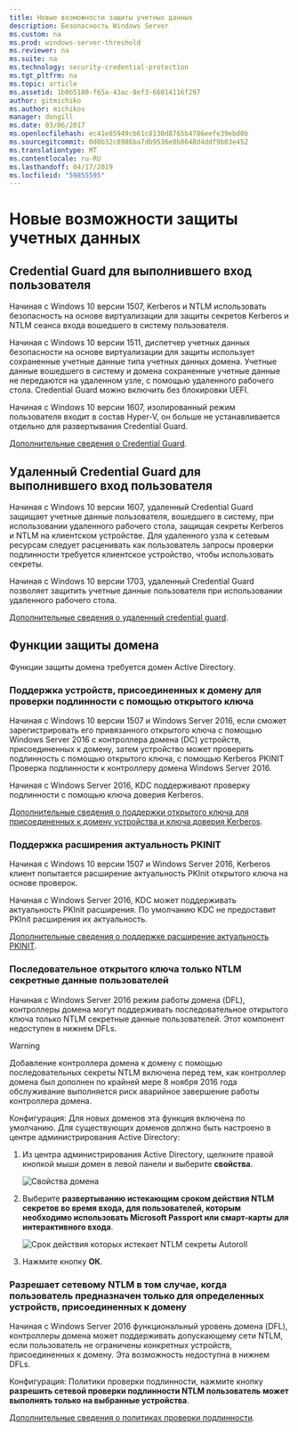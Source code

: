 ```yaml
---
title: Новые возможности защиты учетных данных
description: Безопасность Windows Server
ms.custom: na
ms.prod: windows-server-threshold
ms.reviewer: na
ms.suite: na
ms.technology: security-credential-protection
ms.tgt_pltfrm: na
ms.topic: article
ms.assetid: 1b0b5180-f65a-43ac-8ef3-66014116f297
author: gitmichiko
ms.author: michikos
manager: dongill
ms.date: 03/06/2017
ms.openlocfilehash: ec41e85949cb61c8130d8765b4786eefe39ebd0b
ms.sourcegitcommit: 0d0b32c8986ba7db9536e0b8648d4ddf9b03e452
ms.translationtype: MT
ms.contentlocale: ru-RU
ms.lasthandoff: 04/17/2019
ms.locfileid: "59855595"
---
```

# <a name="whats-new-in-credential-protection"></a>Новые возможности защиты учетных данных

## <a name="credential-guard-for-signed-in-user"></a>Credential Guard для выполнившего вход пользователя

Начиная с Windows 10 версии 1507, Kerberos и NTLM использовать безопасность на основе виртуализации для защиты секретов Kerberos и NTLM сеанса входа вошедшего в систему пользователя. 

Начиная с Windows 10 версии 1511, диспетчер учетных данных безопасности на основе виртуализации для защиты использует сохраненные учетные данные типа учетных данных домена. Учетные данные вошедшего в систему и домена сохраненные учетные данные не передаются на удаленном узле, с помощью удаленного рабочего стола. Credential Guard можно включить без блокировки UEFI.

Начиная с Windows 10 версии 1607, изолированный режим пользователя входит в состав Hyper-V, он больше не устанавливается отдельно для развертывания Credential Guard.

[Дополнительные сведения о Credential Guard](https://technet.microsoft.com/itpro/windows/keep-secure/credential-guard).


## <a name="remote-credential-guard-for-signed-in-user"></a>Удаленный Credential Guard для выполнившего вход пользователя

Начиная с Windows 10 версии 1607, удаленный Credential Guard защищает учетные данные пользователя, вошедшего в систему, при использовании удаленного рабочего стола, защищая секреты Kerberos и NTLM на клиентском устройстве. Для удаленного узла к сетевым ресурсам следует расценивать как пользователь запросы проверки подлинности требуется клиентское устройство, чтобы использовать секреты.

Начиная с Windows 10 версии 1703, удаленный Credential Guard позволяет защитить учетные данные пользователя при использовании удаленного рабочего стола.

[Дополнительные сведения о удаленный credential guard](https://technet.microsoft.com/itpro/windows/keep-secure/remote-credential-guard).

## <a name="domain-protections"></a>Функции защиты домена

Функции защиты домена требуется домен Active Directory.

### <a name="domain-joined-device-support-for-authentication-using-public-key"></a>Поддержка устройств, присоединенных к домену для проверки подлинности с помощью открытого ключа

Начиная с Windows 10 версии 1507 и Windows Server 2016, если сможет зарегистрировать его привязанного открытого ключа с помощью Windows Server 2016 с контроллера домена (DC) устройств, присоединенных к домену, затем устройство может проверять подлинность с помощью открытого ключа, с помощью Kerberos PKINIT Проверка подлинности к контроллеру домена Windows Server 2016.

Начиная с Windows Server 2016, KDC поддерживают проверку подлинности с помощью ключа доверия Kerberos.  

[Дополнительные сведения о поддержки открытого ключа для присоединенных к домену устройства и ключа доверия Kerberos](https://technet.microsoft.com/windows-server-docs/security/kerberos/whats-new-in-kerberos-authentication).

### <a name="pkinit-freshness-extension-support"></a>Поддержка расширения актуальность PKINIT

Начиная с Windows 10 версии 1507 и Windows Server 2016, Kerberos клиент попытается расширение актуальность PKInit открытого ключа на основе проверок. 

Начиная с Windows Server 2016, KDC может поддерживать актуальность PKInit расширения.  По умолчанию KDC не предоставит PKInit расширения их актуальность. 

[Дополнительные сведения о поддержке расширение актуальность PKINIT](https://technet.microsoft.com/windows-server-docs/security/kerberos/whats-new-in-kerberos-authentication).

### <a name="rolling-public-key-only-users-ntlm-secrets"></a>Последовательное открытого ключа только NTLM секретные данные пользователей

Начиная с Windows Server 2016 режим работы домена (DFL), контроллеры домена могут поддерживать последовательное открытого ключа только NTLM секретные данные пользователей. Этот компонент недоступен в нижнем DFLs.

> [!WARNING] 
> Добавление контроллера домена к домену с помощью последовательных секреты NTLM включена перед тем, как контроллер домена был дополнен по крайней мере 8 ноября 2016 года обслуживание выполняется риск аварийное завершение работы контроллера домена. 

Конфигурация: Для новых доменов эта функция включена по умолчанию. Для существующих доменов должно быть настроено в центре администрирования Active Directory: 

1. Из центра администрирования Active Directory, щелкните правой кнопкой мыши домен в левой панели и выберите **свойства**.

    ![Свойства домена](../media/Credentials-Protection-And-Management/domain-properties.png)
    
2. Выберите **развертыванию истекающим сроком действия NTLM секретов во время входа, для пользователей, которым необходимо использовать Microsoft Passport или смарт-карты для интерактивного входа**.

    ![Срок действия которых истекает NTLM секреты Autoroll](../media/Credentials-Protection-And-Management/autoroll-ntlm.png)

3. Нажмите кнопку **ОК**. 

### <a name="allowing-network-ntlm-when-user-is-restricted-to-specific-domain-joined-devices"></a>Разрешает сетевому NTLM в том случае, когда пользователь предназначен только для определенных устройств, присоединенных к домену

Начиная с Windows Server 2016 функциональный уровень домена (DFL), контроллеры домена может поддерживать допускающему сети NTLM, если пользователь не ограничены конкретных устройств, присоединенных к домену. Эта возможность недоступна в нижнем DFLs.

Конфигурация: Политики проверки подлинности, нажмите кнопку **разрешить сетевой проверки подлинности NTLM пользователь может выполнять только на выбранные устройства**. 

[Дополнительные сведения о политиках проверки подлинности](https://technet.microsoft.com/windows-server-docs/security/credentials-protection-and-management/authentication-policies-and-authentication-policy-silos).
